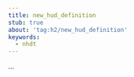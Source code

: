 ```yaml
---
title: new_hud_definition
stub: true
about: 'tag:h2/new_hud_definition'
keywords:
  - nhdt
---
```

...
